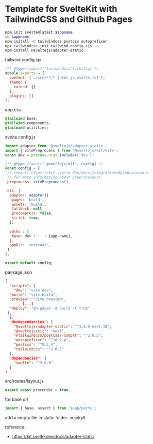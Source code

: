 # Template for SvelteKit with TailwindCSS and Github Pages

```bash
npm init svelte@latest $appname
cd $appname
npm install -D tailwindcss postcss autoprefixer
npx tailwindcss init tailwind.config.cjs -p
npm install @sveltejs/adapter-static
```

tailwind.config.cjs

```js
/** @type {import('tailwindcss').Config} */
module.exports = {
  content: ['./src/**/*.{html,js,svelte,ts}'],
  theme: {
    extend: {}
  },
  plugins: []
};
```

app.css

```css
@tailwind base;
@tailwind components;
@tailwind utilities;
```

svelte.config.js

```js
import adapter from '@sveltejs/adapter-static';
import { vitePreprocess } from '@sveltejs/kit/vite';
const dev = process.argv.includes('dev');

/** @type {import('@sveltejs/kit').Config} */
const config = {
 // Consult https://kit.svelte.dev/docs/integrations#preprocessors
 // for more information about preprocessors
 preprocess: vitePreprocess(),

 kit: {
  adapter: adapter({
   pages: 'build',
   assets: 'build',
   fallback: null,
   precompress: false,
   strict: true,
  }),
  
  paths : {
   base: dev ? '' : {app-name},
  },
  appDir: 'internal',
 }
};

export default config;
```

package.json

```json
{
  "scripts": {
    "dev": "vite dev",
  "build": "vite build",
  "preview": "vite preview",
        [...]
  "deploy": "gh-pages -d build -t true"
 },
  },
  "devDependencies": {
    "@sveltejs/adapter-static": "^1.0.0-next.18",
    "@sveltejs/kit": "next",
    "@tailwindcss/postcss7-compat": "^2.0.2",
    "autoprefixer": "^10.2.4",
    "postcss": "^8.2.4",
    "tailwindcss": "^2.0.2"
  },
  "dependencies": {
    "svelte": "^3.0.0"
  }
}
```

src/routes/layout.js

```js
export const prerender = true;
```

for base url

```js
import { base, assert } from '$app/paths';
```

add a empty file in static folder .nojekyll

reference:

- <https://kit.svelte.dev/docs/adapter-static>
